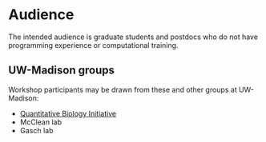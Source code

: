 # Audience

The intended audience is graduate students and postdocs who do not have programming experience or computational training.

## UW-Madison groups

Workshop participants may be drawn from these and other groups at UW-Madison:
- [Quantitative Biology Initiative](https://qbi.wisc.edu/)
- McClean lab
- Gasch lab
